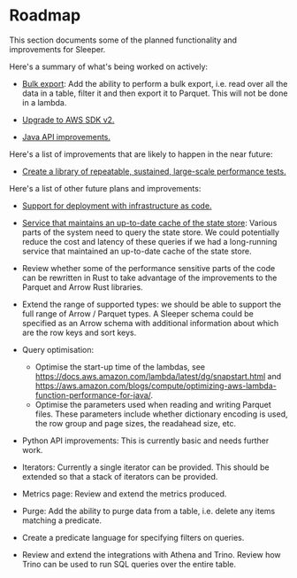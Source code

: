 Roadmap
=======

This section documents some of the planned functionality and improvements for Sleeper.

Here's a summary of what's being worked on actively:

- [Bulk export](https://github.com/gchq/sleeper/issues/3446): Add the ability to perform a bulk export, i.e. read over
    all the data in a table, filter it and then export it to Parquet. This will not be done in a lambda.

- [Upgrade to AWS SDK v2.](https://github.com/gchq/sleeper/issues/1389)

- [Java API improvements.](https://github.com/gchq/sleeper/issues/4155)


Here's a list of improvements that are likely to happen in the near future:

- [Create a library of repeatable, sustained, large-scale performance tests.](https://github.com/gchq/sleeper/issues/1391)


Here's a list of other future plans and improvements:

- [Support for deployment with infrastructure as code.](https://github.com/gchq/sleeper/issues/3693)

- [Service that maintains an up-to-date cache of the state store](https://github.com/gchq/sleeper/issues/4215): Various
    parts of the system need to query the state store. We could potentially reduce the cost and latency of these queries
    if we had a long-running service that maintained an up-to-date cache of the state store.

- Review whether some of the performance sensitive parts of the code can be rewritten
    in Rust to take advantage of the improvements to the Parquet and Arrow Rust libraries.

- Extend the range of supported types: we should be able to support the full range
    of Arrow / Parquet types. A Sleeper schema could be specified as an Arrow schema
    with additional information about which are the row keys and sort keys.

- Query optimisation:
    - Optimise the start-up time of the lambdas, see https://docs.aws.amazon.com/lambda/latest/dg/snapstart.html
    and https://aws.amazon.com/blogs/compute/optimizing-aws-lambda-function-performance-for-java/.
    - Optimise the parameters used when reading and writing Parquet files. These parameters include whether
    dictionary encoding is used, the row group and page sizes, the readahead size, etc.

- Python API improvements: This is currently basic and needs further work.

- Iterators: Currently a single iterator can be provided. This should be extended so
    that a stack of iterators can be provided.

- Metrics page: Review and extend the metrics produced.

- Purge: Add the ability to purge data from a table, i.e. delete any items matching a
    predicate.

- Create a predicate language for specifying filters on queries.

- Review and extend the integrations with Athena and Trino. Review how Trino can
    be used to run SQL queries over the entire table.
